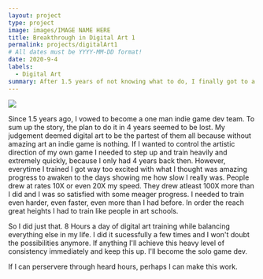 ```yaml
---
layout: project
type: project
image: images/IMAGE NAME HERE
title: Breakthrough in Digital Art 1
permalink: projects/digitalArt1
# All dates must be YYYY-MM-DD format!
date: 2020-9-4
labels:
  - Digital Art
summary: After 1.5 years of not knowing what to do, I finally got to a level where I am able to train at a higher level.
---
```


<img class="ui medium right floated rounded image" src="../images/IMAGE NAME HERE">

Since 1.5 years ago, I vowed to become a one man indie game dev team. To sum up the story, the plan to do it in 4 years seemed to be lost. My judgement deemed digital art to be the partest of them all because without amazing art an indie game is nothing. If I wanted to control the artistic direction of my own game I needed to step up and train heavily and extremely quickly, because I only had 4 years back then. However, everytime I trained I got way too excited with what I thought was amazing progress to awaken to the days showing me how slow I really was. People drew at rates 10X or even 20X my speed. They drew atleast 100X more than I did and I was so satisfied with some meager progress. I needed to train even harder, even faster, even more than I had before. In order the reach great heights I had to train like people in art schools.

So I did just that. 8 Hours a day of digital art training while balancing everything else in my life. I did it sucessfully a few times and I won't doubt the possibilities anymore. If anything I'll achieve this heavy level of consistency immediately and keep this up. I'll become the solo game dev.

If I can perservere through heard hours, perhaps I can make this work.
